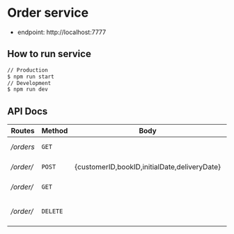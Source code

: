 # Order service

- endpoint: http://localhost:7777

## How to run service

```sh
// Production
$ npm run start
// Development
$ npm run dev
```

## API Docs

| Routes    | Method   | Body                                         | Params | Describe           |
| --------- | -------- | -------------------------------------------- | ------ | ------------------ |
| _/orders_ | `GET`    |                                              |        | get all orders     |
| _/order/_ | `POST`   | {customerID,bookID,initialDate,deliveryDate} |        | add new order      |
| _/order/_ | `GET`    |                                              | id     | get order by id    |
| _/order/_ | `DELETE` |                                              | id     | remove order by id |
